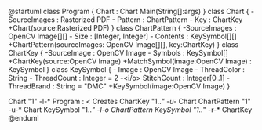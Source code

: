 @startuml
class Program {
    Chart : Chart
    Main(String[]:args)
}
class Chart {
    -SourceImages : Rasterized PDF
    -<o> Pattern : ChartPattern
    -<o> Key : ChartKey
    +Chart(source:Rasterized PDF)
}
class ChartPattern {
    -SourceImages : OpenCV Image[][]
    -<o> Size : [Integer, Integer]
    -<o> Contents : KeySymbol[][]
    +ChartPattern(sourceImages: OpenCV Image[][], key:ChartKey)
}
class ChartKey {
    -SourceImage : OpenCV Image
    -<o> Symbols : KeySymbol[]
    +ChartKey(source:OpenCV Image)
    +MatchSymbol(image:OpenCV Image) : KeySymbol
}
class KeySymbol {
    -<o> Image : OpenCV Image
    -<o> ThreadColor : String
    -<o> ThreadCount : Integer = 2
    -<i/o> StitchCount : Integer[0..1]
    -<o> ThreadBrand : String = "DMC"
    +KeySymbol(image:OpenCV Image)
}

Chart "1" -l-* Program : < Creates
ChartKey "1..*" -u-* Chart
ChartPattern "1" -u-* Chart
KeySymbol "1..*" -l-o ChartPattern
KeySymbol "1..*" -r-* ChartKey
@enduml
